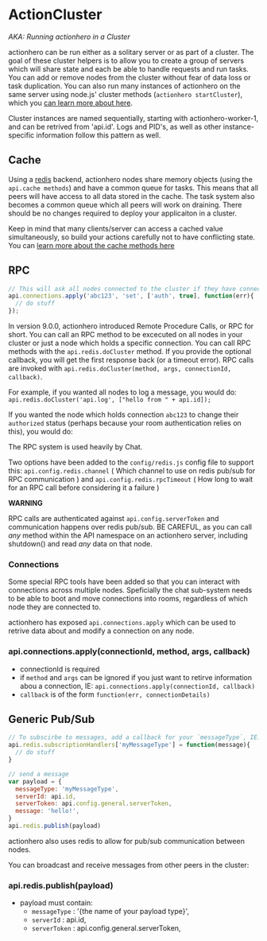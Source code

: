 
# ActionCluster
*AKA: Running actionhero in a Cluster*

actionhero can be run either as a solitary server or as part of a cluster.  The goal of these cluster helpers is to allow you to create a group of servers which will share state and each be able to handle requests and run tasks.  You can add or remove nodes from the cluster without fear of data loss or task duplication.  You can also run many instances of actionhero on the same server using node.js' cluster methods (`actionhero startCluster`), which you [can learn more about here](/docs#production-notes).

Cluster instances are named sequentially, starting with actionhero-worker-1, and can be retrived from 'api.id'. Logs and PID's, as well as other instance-specific information follow this pattern as well.

## Cache

Using a [redis](http://redis.io/) backend, actionhero nodes share memory objects (using the `api.cache methods`) and have a common queue for tasks. This means that all peers will have access to all data stored in the cache.  The task system also becomes a common queue which all peers will work on draining.  There should be no changes required to deploy your applicaiton in a cluster.  

Keep in mind that many clients/server can access a cached value simultaneously, so build your actions carefully not to have conflicting state.  You can [learn more about the cache methods here](/docs#general-cache-notes)

## RPC

```javascript
// This will ask all nodes connected to the cluster if they have connection #`abc123` and if they do, run `connection.set('auth', true) on it`
api.connections.apply('abc123', 'set', ['auth', true], function(err){
  // do stuff
});
```

In version 9.0.0, actionhero introduced Remote Procedure Calls, or RPC for short.  You can call an RPC method to be excecuted on all nodes in your cluster or just a node which holds a specific connection.  You can call RPC methods with the `api.redis.doCluster` method.  If you provide the optional callback, you will get the first response back (or a timeout error).  RPC calls are invoked with `api.redis.doCluster(method, args, connectionId, callback)`.
  
For example, if you wanted all nodes to log a message, you would do: `api.redis.doCluster('api.log', ["hello from " + api.id]);`

If you wanted the node which holds connection `abc123` to change their `authorized` status (perhaps because your room authentication relies on this), you would do:

The RPC system is used heavily by Chat.

Two options have been added to the `config/redis.js` config file to support this: `api.config.redis.channel` ( Which channel to use on redis pub/sub for RPC communication ) and `api.config.redis.rpcTimeout` ( How long to wait for an RPC call before considering it a failure )

**WARNING**

RPC calls are authenticated against `api.config.serverToken` and communication happens over redis pub/sub. BE CAREFUL, as you can call *any* method within the API namespace on an actionhero server, including shutdown() and read *any* data on that node. 

### Connections

Some special RPC tools have been added so that you can interact with connections across multiple nodes.  Speficially the chat sub-system needs to be able to boot and move connections into rooms, regardless of which node they are connected to.

actionhero has exposed `api.connections.apply` which can be used to retrive data about and modify a connection on any node.

### api.connections.apply(connectionId, method, args, callback)
- connectionId is required
- if `method` and `args` can be ignored if you just want to retirve information abou a connection, IE: `api.connections.apply(connectionId, callback)`
- `callback` is of the form `function(err, connectionDetails)`

## Generic Pub/Sub

```javascript
// To subscirbe to messages, add a callback for your `messageType`, IE:
api.redis.subscriptionHandlers['myMessageType'] = function(message){
  // do stuff
}

// send a message
var payload = {
  messageType: 'myMessageType',
  serverId: api.id,
  serverToken: api.config.general.serverToken,
  message: 'hello!',
}
api.redis.publish(payload)
```

actionhero also uses redis to allow for pub/sub communication between nodes.  

You can broadcast and receive messages from other peers in the cluster:

### api.redis.publish(payload)
- payload must contain:
  - `messageType`  : '{the name of your payload type}',
  - `serverId`     : api.id,
  - `serverToken`  : api.config.general.serverToken,
